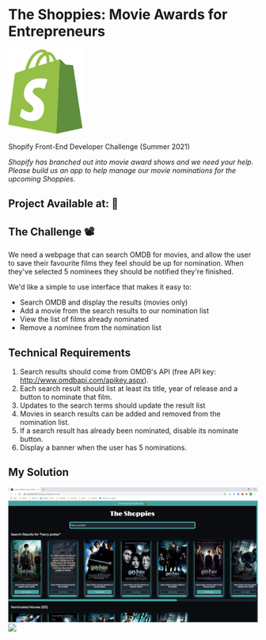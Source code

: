 # The Shoppies: Movie Awards for Entrepreneurs

<img src="./src/images/shopify-logo.png" width="150">

Shopify Front-End Developer Challenge (Summer 2021)

_Shopify has branched out into movie award shows and we need your help. Please build us an app to help manage our movie nominations for the upcoming Shoppies._

## Project Available at: 🔗

## The Challenge 📽️

We need a webpage that can search OMDB for movies, and allow the user to save their favourite films they feel should be up for nomination. When they've selected 5 nominees they should be notified they're finished.

We'd like a simple to use interface that makes it easy to:

- Search OMDB and display the results (movies only)
- Add a movie from the search results to our nomination list
- View the list of films already nominated
- Remove a nominee from the nomination list

## Technical Requirements

1. Search results should come from OMDB's API (free API key: http://www.omdbapi.com/apikey.aspx).
2. Each search result should list at least its title, year of release and a button to nominate that film.
3. Updates to the search terms should update the result list
4. Movies in search results can be added and removed from the nomination list.
5. If a search result has already been nominated, disable its nominate button.
6. Display a banner when the user has 5 nominations.

## My Solution

<img src="./src/images/my-solution.png">
<img src="./src/images/harry-potter.gif">

